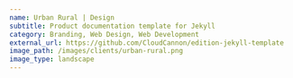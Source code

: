 ```yaml
---
name: Urban Rural | Design
subtitle: Product documentation template for Jekyll
category: Branding, Web Design, Web Development
external_url: https://github.com/CloudCannon/edition-jekyll-template
image_path: /images/clients/urban-rural.png
image_type: landscape
---
```

